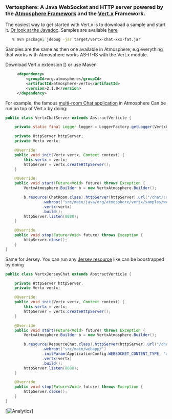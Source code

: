 ### Vertosphere: A Java WebSocket and HTTP server powered by the [Atmosphere Framework](http://github.com/Atmosphere/atmosphere) and the [Vert.x](http://vertx.io/)  Framework.

The easiest way to get started with Vert.x is to download a sample and start it. [Or look at the Javadoc](http://atmosphere.github.io/atmosphere-vertx/apidocs/). Samples are available [here](https://github.com/Atmosphere/atmosphere-samples/tree/master/vertx-samples)

```bash
   % mvn package; jdebug -jar target/vertx-chat-xxx-fat.jar
```

Samples are the same as then one available in Atmosphere, e.g everything that works with Atmosphere works AS-IT-IS with the Vert.x module.

Download Vert.x extension [) or use Maven

```xml
     <dependency>
         <groupId>org.atmosphere</groupId>
         <artifactId>atmosphere-vertx</artifactId>
         <version>2.1.0</version>
     </dependency>
```
For example, the famous [multi-room Chat application](https://github.com/Atmosphere/atmosphere-vertx/blob/master/samples/chat/src/main/java/org/atmosphere/vertx/samples/chat/ChatRoom.java#L37-L124) in Atmosphere
Can be run on top of Vert.x by doing:
```java
public class VertxChatServer extends AbstractVerticle {

    private static final Logger logger = LoggerFactory.getLogger(VertxChatServer.class);

    private HttpServer httpServer;
    private Vertx vertx;

    @Override
    public void init(Vertx vertx, Context context) {
        this.vertx = vertx;
        httpServer = vertx.createHttpServer();
    }

    @Override
    public void start(Future<Void> future) throws Exception {
        VertxAtmosphere.Builder b = new VertxAtmosphere.Builder();

        b.resource(ChatRoom.class).httpServer(httpServer).url("/chat/:room")
                .webroot("src/main/java/org/atmosphere/vertx/samples/webroot/")
                .vertx(vertx)
                .build();
        httpServer.listen(8080);
    }

    @Override
    public void stop(Future<Void> future) throws Exception {
        httpServer.close();
    }
}
```
Same for Jersey. You can run any [Jersey resource](https://github.com/Atmosphere/atmosphere-vertx/blob/master/samples/jersey-chat/src/main/java/org/atmosphere/vertx/samples/chat/ResourceChat.java#L36-L61) like
can be boostrapped by doing
```java
public class VertxJerseyChat extends AbstractVerticle {

    private HttpServer httpServer;
    private Vertx vertx;

    @Override
    public void init(Vertx vertx, Context context) {
        this.vertx = vertx;
        httpServer = vertx.createHttpServer();
    }

    @Override
    public void start(Future<Void> future) throws Exception {
        VertxAtmosphere.Builder b = new VertxAtmosphere.Builder();

        b.resource(ResourceChat.class).httpServer(httpServer).url("/chat/:room")
                .webroot("src/main/webapp/")
                .initParam(ApplicationConfig.WEBSOCKET_CONTENT_TYPE, "application/json")
                .vertx(vertx)
                .build();
        httpServer.listen(8080);
    }

    @Override
    public void stop(Future<Void> future) throws Exception {
        httpServer.close();
    }
}
```
[![Analytics](https://ga-beacon.appspot.com/UA-31990725-2/Atmosphere/atmosphere-vertx)]
